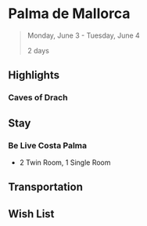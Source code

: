 # Palma de Mallorca

> Monday, June 3 - Tuesday, June 4
> 
> 2 days

## Highlights

### Caves of Drach

## Stay

### Be Live Costa Palma

* 2 Twin Room, 1 Single Room

## Transportation

## Wish List